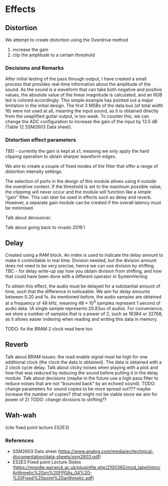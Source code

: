 # Effects
## Distortion
We attempt to create distortion using the Overdrive method
1. increase the gain
2. clip the amplitude to a certain threshold

### Decisions and Remarks
After initial testing of the pass through output, I have created a small process that provides real-time information about the amplitude of the sound. As the sound is a waveform that can take both negative and positive values, the absolute value of the linear magnitude is calculated, and an RGB led is colored accordingly.
This simple example has pointed out a major limitation in the initial design. The first 3 MSBs of the data bus (of total width 16) were not used at all, meaning the input sound, as it is obtained directly from the unaplified guitar output, is too weak. To counter this, we can change the ADC configuration to increase the gain of the input by 13.5 dB (Table 12 SSM2603 Data sheet).

### Distortion effect parameters
TBD - currently the gain is kept at x1, meaning we only apply the hard clipping operation to obtain sharper waveform edges.

We aim to create a couple of fixed modes of the filter that offer a range of distortion intensity settings.

The selection of ports in the design of this module allows using it outside the overdrive context. If the threshold is set to the maximum possible value, the clippimg will never occur and the module will function like a simple "gain" filter. This can later be used in effects such as delay and reverb. However, a separate gain module can be created if the overall latency must be minimised.

Talk about denouncer.

Talk about going back to vivado 2019.1

## Delay
Created using a RAM block. An index is used to indicate the delay amount to make it controllable in real time.
Division needed, but the division amount does not need to be very precise, hence we can use division by shifting.
TBC - for delay write-up say how you obtain division from shifting, and how that could have been done with a different operator in SystemVerilog

To obtain this effect, the audio must be delayed for a substantial amount of time, such that the difference in noticeable. We aim for delay amounts between 0.20 and 1s. As mentioned before, the audio samples are obtained at a frequency of 48 kHz, meaning $`48*10^3`$ samples represent 1 second of audio data. (A single sample represents 20.83us of audio). For convenience, we store a number of samples that is a power of 2, such as 16384 or 32768, as it allows easier indexing when reading and writing this data in memory.

TODO: fix the BRAM 2 clock read here too

## Reverb
Talk about BRAM issues: the read enable signal must be high for one additional clock (the clock the data is obtained). The data is obtained with a 2 clock cycle delay.
Talk about clicky noises when playing with a pick and how that was reduced by reducing the sound before putting it in the delay module.
Talk about decisions (maybe in the future use a high pass filter to reduce noises that are not "bounced back" by an echoed sound).
TODO: change parameters for sound copies to be more spread out??? maybe increase the number of copies? (that might not be viable since we aim for power of 2)
TODO: change divisions to shifting??

## Wah-wah
(cite fixed point lecture ES2E3)

### References
* SSM2603 Data sheet (https://www.analog.com/media/en/technical-documentation/data-sheets/ssm2603.pdf)
* ES2E3 Fixed point Lecture Slides (https://moodle.warwick.ac.uk/pluginfile.php/2100365/mod_label/intro/Arithmetic%20on%20FPGAs_04%20-%20Fixed%20point%20arithmetic.pdf)
